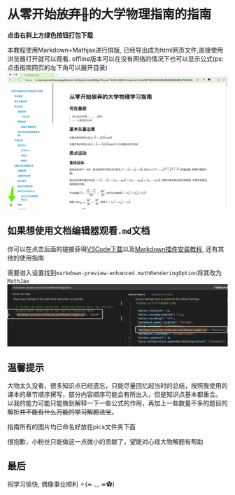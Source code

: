 # 从零开始~~放弃~~的大学物理指南的指南

**点击右斜上方绿色按钮打包下载**

本教程使用Markdown+Mathjax进行排版, 已经导出成为html网页文件,直接使用浏览器打开就可以观看. offline版本可以在没有网络的情况下也可以显示公式(ps: 点击指南网页的左下角可以展开目录)
![目录](instructions/目录.png)

## 如果想使用文档编辑器观看`.md`文档

你可以在点击后面的链接获得[VSCode下载](https://code.visualstudio.com)以及[Markdown插件安装教程](https://shd101wyy.github.io/markdown-preview-enhanced/#/zh-cn/vscode-installation), 还有其他的使用指南

需要进入设置找到`markdown-preview-enhanced.mathRenderingOption`将其改为`MathJax`
![修改](instructions/修改.png)

## 温馨提示

大物太久没看，很多知识点已经遗忘，只能尽量回忆起当时的总结，按照我使用的课本的章节顺序撰写，部分内容顺序可能会有所出入，但是知识点基本都重合。
以我的能力可能只能做到解释一下一些公式的作用，再加上一些数量不多的题目的解析~~并不能有什么万能的学习解题法宝~~。

指南所有的图片均已命名好放在pics文件夹下面

很抱歉，小粉丝只能做这一点微小的贡献了，望能对心瑶大物解题有帮助

## 最后

祝学习愉快, 偶像事业顺利 ✧(≖ ◡ ≖✿)
